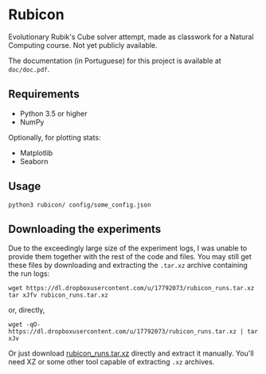 Rubicon
=======

Evolutionary Rubik's Cube solver attempt, made as classwork for a Natural
Computing course. Not yet publicly available.

The documentation (in Portuguese) for this project is available at `doc/doc.pdf`.

Requirements
------------

- Python 3.5 or higher
- NumPy

Optionally, for plotting stats:

- Matplotlib
- Seaborn

Usage
-----

`python3 rubicon/ config/some_config.json`

Downloading the experiments
---------------------------

Due to the exceedingly large size of the experiment logs, I was unable to
provide them together with the rest of the code and files. You may still get
these files by downloading and extracting the `.tar.xz` archive containing the
run logs:

```
wget https://dl.dropboxusercontent.com/u/17792073/rubicon_runs.tar.xz
tar xJfv rubicon_runs.tar.xz
```

or, directly,

```
wget -qO- https://dl.dropboxusercontent.com/u/17792073/rubicon_runs.tar.xz | tar xJv
```

Or just download [rubicon\_runs.tar.xz](https://dl.dropboxusercontent.com/u/17792073/rubicon_runs.tar.xz)
directly and extract it manually. You'll need XZ or some other tool capable of
extracting `.xz` archives.
